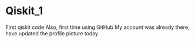 # Qiskit_1
First qiskit code
Also, first time using GitHub
My account was already there, have updated the profile picture today
